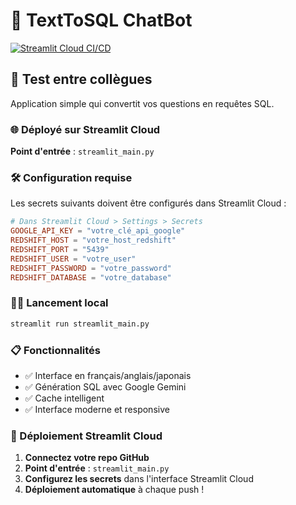 # 🤖 TextToSQL ChatBot

[![Streamlit Cloud CI/CD](https://github.com/m-proto/TextoSql/actions/workflows/streamlit-cloud.yml/badge.svg)](https://github.com/m-proto/TextoSql/actions/workflows/streamlit-cloud.yml)

## 🚀 Test entre collègues

Application simple qui convertit vos questions en requêtes SQL.

### 🌐 Déployé sur Streamlit Cloud

**Point d'entrée** : `streamlit_main.py`

### 🛠️ Configuration requise

Les secrets suivants doivent être configurés dans Streamlit Cloud :

```toml
# Dans Streamlit Cloud > Settings > Secrets
GOOGLE_API_KEY = "votre_clé_api_google"
REDSHIFT_HOST = "votre_host_redshift"
REDSHIFT_PORT = "5439"
REDSHIFT_USER = "votre_user"
REDSHIFT_PASSWORD = "votre_password"
REDSHIFT_DATABASE = "votre_database"
```

### 🏃‍♂️ Lancement local

```bash
streamlit run streamlit_main.py
```

### 📋 Fonctionnalités

- ✅ Interface en français/anglais/japonais
- ✅ Génération SQL avec Google Gemini
- ✅ Cache intelligent
- ✅ Interface moderne et responsive

### 🔧 Déploiement Streamlit Cloud

1. **Connectez votre repo GitHub**
2. **Point d'entrée** : `streamlit_main.py`
3. **Configurez les secrets** dans l'interface Streamlit Cloud
4. **Déploiement automatique** à chaque push !
